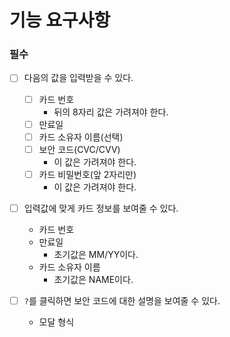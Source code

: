 # 기능 요구사항

### 필수

- [ ] 다음의 값을 입력받을 수 있다.

  - [ ] 카드 번호
    - 뒤의 8자리 값은 가려져야 한다.
  - [ ] 만료일
  - [ ] 카드 소유자 이름(선택)
  - [ ] 보안 코드(CVC/CVV)
    - 이 값은 가려져야 한다.
  - [ ] 카드 비밀번호(앞 2자리만)
    - 이 값은 가려져야 한다.

- [ ] 입력값에 맞게 카드 정보를 보여줄 수 있다.

  - 카드 번호
  - 만료일
    - 초기값은 MM/YY이다.
  - 카드 소유자 이름
    - 초기값은 NAME이다.

- [ ] `?`를 클릭하면 보안 코드에 대한 설명을 보여줄 수 있다.
  - 모달 형식
